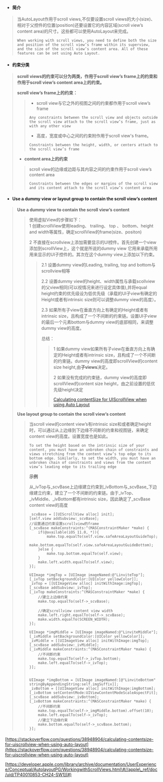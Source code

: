 * #### 简介

> 当AutoLayout作用于scroll views,不仅要设置scroll views的大小\(size\)、相对于父控件的位置\(position\)还要设置它的内容区域\(scroll view’s content area\)的尺寸。这些都可以使用AutoLayout来完成。
>
> ```
> When working with scroll views, you need to define both the size and position of the scroll view’s frame within its superview, and the size of the scroll view’s content area. All of these features can be set using Auto Layout.
> ```

* #### 约束分类

> **scroll views的约束可以分为两类，作用于scroll view’s frame上的约束和作用于scroll view’s content area上的约束。**
>
> **scroll view’s frame上的约束：**
>
> > * scroll view与它之外的视图之间的约束都作用于scroll view’s frame
> >
> > ```
> > Any constraints between the scroll view and objects outside the scroll view attach to the scroll view’s frame, just as with any other view
> > ```
> >
> > * 高度，宽度或中心之间的约束附作用于scroll view's frame。
> >
> > ```
> > Constraints between the height, width, or centers attach to the scroll view’s frame
> > ```
>
> * **content area上的约束**
>
> > scroll view的边缘或边距与其内容之间的约束作用于scroll view’s content area
> >
> > ```
> > Constraints between the edges or margins of the scroll view and its content attach to the scroll view’s content area
> > ```

* #### Use a dummy view or layout group to contain the scroll view’s content

> **Use a dummy view to contain the scroll view’s content**
>
> > 使用虚拟View的步骤如下：  
> > 1 创建scrollView使用leading、 trailing、 top 、 bottom、height and width等属性，确定scrollView的frame\(size、positon\)
> >
> > 2 不直接在scrollview上添加需要显示的UI控件。首先创建一个view添加到scrollView上，这个就是所说的dummy view 它用来承载所用用来显示的UI子控件的。其次在这个dummy view上添加以下约束。
> >
> > > 2.1 设置dummy view的Leading, trailing, top and bottom与scrollview相等
> > >
> > > 2.2 设置dummy view的height、width属性与承载scollview的父view相同\(可以视情况来进行设定具体值\),并将equal height约束的优先级设为低优先级（承载的UI子view有确定的Height或者有intrinsic size则可以调整dummy view的高度）。
> > >
> > > 2.3 如果所有子view在垂直方向上有确定的Height或者有intrinsic size，且构成了一个不间断的约束链。设置UI子view的最后一个元素bottom与dummy view的底部相同，来调整dummy view的高度。
> > >
> > > 总结：
> > >
> > > > 1 如果dummy view如果所有子view在垂直方向上有确定的Height或者有intrinsic size，且构成了一个不间断的约束链。dummy view的高度即scrollView的content size height,由**子views**决定。
> > > >
> > > > 2 如果没有完成的约束链，dummy view的高度即scrollView的content size height，由之前设置的低优先级height决定
> > > >
> > > > [Calculating contentSize for UIScrollView when using Auto Layout](#)
>
> **Use  layout group to contain the scroll view’s content**
>
> > 当scroll view的content view’s有intrinsic size和或者确定height时，可以通过从上边缘到下边缘不间断的约束和视图链，来确定content view的高度。设置宽度也是如此。
> >
> > ```
> > To set the height based on the intrinsic size of your content, you must have an unbroken chain of constraints and views stretching from the content view’s top edge to its bottom edge. Similarly, to set the width, you must have an unbroken chain of constraints and views from the content view’s leading edge to its trailing edge
> > ```
> >
> > **示例**
> >
> > 从\_ivTop与\_scvBase上边缘建立约束到\_ivBottom与_scvBase_下边缘建立约束，建立了一个不间断的约束链。由于\_ivTop、\_ivMiddle、\_ivBottom都有intrinsic size，因此确定了\_scvBase content view的高度
> >
> > ```
> > _scvBase = [[UIScrollView alloc] init];
> > [self.view addSubview:_scvBase];
> > //设置通过约束设置scrollview的frame
> > [_scvBase makeConstraints:^(MASConstraintMaker *make) {
> >     if(@available(iOS 11.0, *)){
> >         make.top.equalTo(self.view.safeAreaLayoutGuideTop);
> >         make.bottom.equalTo(self.view.safeAreaLayoutGuideBottom);
> >     }else {
> >         make.top.bottom.equalTo(self.view);
> >     }
> >     make.left.width.equalTo(self.view);
> > }];
> >
> > UIImage *imgTop = [UIImage imageNamed:@"LinviteTop"];
> > [_ivTop setBackgroundColor:[UIColor yellowColor]];
> > _ivTop = [[UIImageView alloc] initWithImage:imgTop];
> > [_scvBase addSubview:_ivTop];
> > [_ivTop makeConstraints:^(MASConstraintMaker *make) {
> >     //建立上边缘约束
> >     make.top.equalTo(self->_scvBase);
> >
> >     //确定scrollview content view width
> >     make.left.right.equalTo(self->_scvBase);
> >     make.width.equalTo(SCREEN_WIDTH);
> > }];
> >
> > UIImage *imgMiddle = [UIImage imageNamed:@"LinviteMiddle"];
> > [_ivMiddle setBackgroundColor:[UIColor yellowColor]];
> > _ivMiddle = [[UIImageView alloc] initWithImage:imgTop];
> > [_scvBase addSubview:_ivMiddle];
> > [_ivMiddle makeConstraints:^(MASConstraintMaker *make) {
> >     //不间断约束
> >     make.top.equalTo(self->_ivTop.bottom);
> >     make.left.equalTo(self->_ivTop);
> > }];
> >
> >
> > UIImage *imgBottom = [UIImage imageNamed:[@"LinviteBottom" stringByAppendingString:self.imgSuffix]];
> > _ivBottom = [[UIImageView alloc] initWithImage:imgBottom];
> > [_ivBottom setContentMode:UIViewContentModeScaleAspectFit];
> > [_scvBase addSubview:_ivBottom];
> > [_ivBottom makeConstraints:^(MASConstraintMaker *make) {
> >     //不间断约束
> >     make.top.equalTo(self->_imgMiddle.bottom).offset(10);
> >     make.left.equalTo(self->_ivTop);    
> >     //建立下边缘约束
> >     make.bottom.equalTo(self->_scvBase.bottom);
> > }];
> > ```

#### 

[https://stackoverflow.com/questions/38948904/calculating-contentsize-for-uiscrollview-when-using-auto-layout](https://stackoverflow.com/questions/38948904/calculating-contentsize-for-uiscrollview-when-using-auto-layout)

[https://developer.apple.com/library/archive/documentation/UserExperience/Conceptual/AutolayoutPG/WorkingwithScrollViews.html\#//apple\_ref/doc/uid/TP40010853-CH24-SW1](#)

